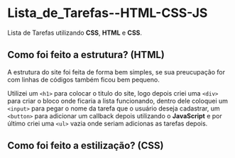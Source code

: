 # Lista_de_Tarefas--HTML-CSS-JS
Lista de Tarefas utilizando  **CSS**, **HTML** e **CSS**.

## Como foi feito a estrutura? (HTML) ##

A estrutura do site foi feita de forma bem simples, se sua preucupação for com linhas de códigos também ficou bem pequeno.

Utilizei um `<h1>` para colocar o titulo do site, logo depois criei uma `<div>` para criar o bloco onde ficaria a lista funcionando, dentro dele coloquei um `<input>` para pegar o nome da tarefa que o usuário deseja cadastrar, um `<button>` para adicionar um callback depois utilizando o **JavaScript** e por último criei uma `<ul>` vazia onde seriam adicionas as tarefas depois.

## Como foi feito a estilização? (CSS) ##

